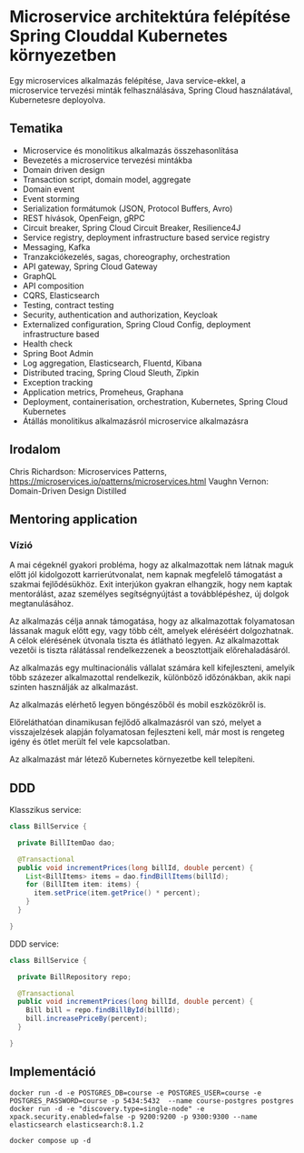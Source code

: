 # Microservice architektúra felépítése Spring Clouddal Kubernetes környezetben

Egy microservices alkalmazás felépítése, Java service-ekkel, a microservice tervezési minták felhasználásáva, Spring Cloud használatával, Kubernetesre deployolva.

## Tematika

* Microservice és monolitikus alkalmazás összehasonlítása
* Bevezetés a microservice tervezési mintákba
* Domain driven design
* Transaction script, domain model, aggregate
* Domain event
* Event storming
* Serialization formátumok (JSON, Protocol Buffers, Avro)
* REST hívások, OpenFeign, gRPC
* Circuit breaker, Spring Cloud Circuit Breaker, Resilience4J
* Service registry, deployment infrastructure based service registry
* Messaging, Kafka
* Tranzakciókezelés, sagas, choreography, orchestration
* API gateway, Spring Cloud Gateway
* GraphQL
* API composition
* CQRS, Elasticsearch
* Testing, contract testing
* Security, authentication and authorization, Keycloak
* Externalized configuration, Spring Cloud Config, deployment infrastructure based
* Health check
* Spring Boot Admin
* Log aggregation, Elasticsearch, Fluentd, Kibana
* Distributed tracing, Spring Cloud Sleuth, Zipkin
* Exception tracking
* Application metrics, Promeheus, Graphana
* Deployment, containerisation, orchestration, Kubernetes, Spring Cloud Kubernetes
* Átállás monolitikus alkalmazásról microservice alkalmazásra

## Irodalom

Chris Richardson: Microservices Patterns, https://microservices.io/patterns/microservices.html
Vaughn Vernon: Domain-Driven Design Distilled

## Mentoring application

### Vízió

A mai cégeknél gyakori probléma, hogy az alkalmazottak nem
látnak maguk előtt jól kidolgozott karrierútvonalat, nem kapnak
megfelelő támogatást a szakmai fejlődésükhöz. Exit interjúkon
gyakran elhangzik, hogy nem kaptak mentorálást, azaz személyes segítségnyújtást
a továbblépéshez, új dolgok megtanulásához.

Az alkalmazás célja annak támogatása, hogy az alkalmazottak
folyamatosan lássanak maguk előtt egy, vagy több célt, amelyek
eléréséért dolgozhatnak. A célok elérésének útvonala tiszta és átlátható
legyen. Az alkalmazottak vezetői is tiszta rálátással rendelkezzenek
a beosztottjaik előrehaladásáról.

Az alkalmazás egy multinacionális vállalat számára kell kifejleszteni,
amelyik több százezer alkalmazottal rendelkezik, különböző időzónákban,
akik napi szinten használják az alkalmazást.

Az alkalmazás elérhető legyen böngészőből és mobil eszközökről is.

Előreláthatóan dinamikusan fejlődő alkalmazásról van szó, melyet a visszajelzések
alapján folyamatosan fejleszteni kell, már most is rengeteg igény és ötlet
merült fel vele kapcsolatban.

Az alkalmazást már létező Kubernetes környezetbe kell telepíteni.


## DDD

Klasszikus service:

```java
class BillService {

  private BillItemDao dao;

  @Transactional
  public void incrementPrices(long billId, double percent) {
    List<BillItems> items = dao.findBillItems(billId);
    for (BillItem item: items) {
      item.setPrice(item.getPrice() * percent);
    }
  }

}
```

DDD service:

```java
class BillService {

  private BillRepository repo;

  @Transactional
  public void incrementPrices(long billId, double percent) {
    Bill bill = repo.findBillById(billId);
    bill.increasePriceBy(percent);
  }

}

```

## Implementáció

```shell
docker run -d -e POSTGRES_DB=course -e POSTGRES_USER=course -e POSTGRES_PASSWORD=course -p 5434:5432  --name course-postgres postgres
docker run -d -e "discovery.type=single-node" -e xpack.security.enabled=false -p 9200:9200 -p 9300:9300 --name elasticsearch elasticsearch:8.1.2
```

```shell
docker compose up -d
```